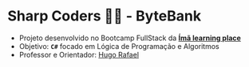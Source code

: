 # **Sharp Coders** 🧲🚀 - ByteBank

* Projeto desenvolvido no Bootcamp FullStack da [**Ímã learning place**](https://imalearningplace.com)
* Objetivo: **`C#`** focado em Lógica de Programação e Algoritmos
* Professor e Orientador: [Hugo Rafael](https://github.com/hgrafa)

